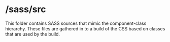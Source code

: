 # /sass/src

This folder contains SASS sources that mimic the component-class hierarchy. These files
are gathered in to a build of the CSS based on classes that are used by the build.
